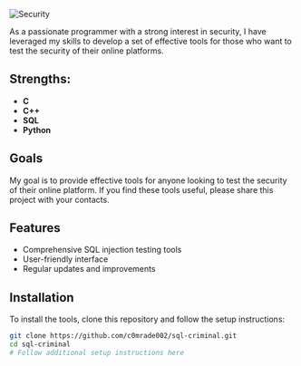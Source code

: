 ![Security](https://www.keepersecurity.com/blog/wp-content/uploads/2023/03/blog@2x-12-1024x349.jpg)

As a passionate programmer with a strong interest in security, I have leveraged my skills to develop a set of effective tools for those who want to test the security of their online platforms.

## Strengths:
- **C**
- **C++**
- **SQL**
- **Python**

## Goals
My goal is to provide effective tools for anyone looking to test the security of their online platform. If you find these tools useful, please share this project with your contacts.

## Features
- Comprehensive SQL injection testing tools
- User-friendly interface
- Regular updates and improvements

## Installation
To install the tools, clone this repository and follow the setup instructions:

```bash
git clone https://github.com/c0mrade002/sql-criminal.git
cd sql-criminal
# Follow additional setup instructions here